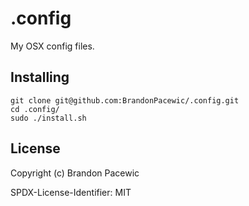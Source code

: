 # .config

My OSX config files.

## Installing

```
git clone git@github.com:BrandonPacewic/.config.git
cd .config/
sudo ./install.sh
```

## License

Copyright (c) Brandon Pacewic

SPDX-License-Identifier: MIT
